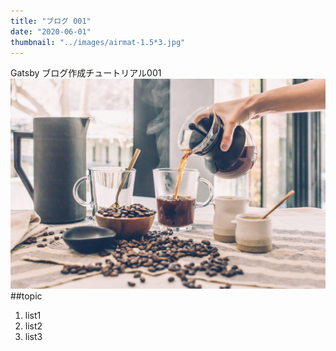 ```yaml
---
title: "ブログ 001"
date: "2020-06-01"
thumbnail: "../images/airmat-1.5*3.jpg"
---
```


Gatsby ブログ作成チュートリアル001
![Sample](../images/image_002.jpg)
##topic

1. list1
2. list2
3. list3
